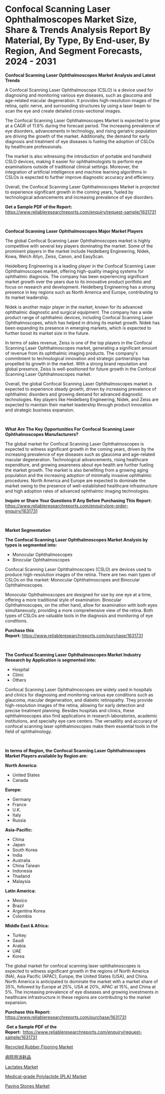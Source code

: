 <p><h1>Confocal Scanning Laser Ophthalmoscopes Market Size, Share & Trends Analysis Report By Material, By Type, By End-user, By Region, And Segment Forecasts, 2024 - 2031</h1></p><p><strong>Confocal Scanning Laser Ophthalmoscopes Market Analysis and Latest Trends</strong></p>
<p><p>A Confocal Scanning Laser Ophthalmoscope (CSLO) is a device used for diagnosing and monitoring various eye diseases, such as glaucoma and age-related macular degeneration. It provides high-resolution images of the retina, optic nerve, and surrounding structures by using a laser beam to scan the eye and create detailed cross-sectional images.</p><p>The Confocal Scanning Laser Ophthalmoscopes Market is expected to grow at a CAGR of 11.6% during the forecast period. The increasing prevalence of eye disorders, advancements in technology, and rising geriatric population are driving the growth of the market. Additionally, the demand for early diagnosis and treatment of eye diseases is fueling the adoption of CSLOs by healthcare professionals.</p><p>The market is also witnessing the introduction of portable and handheld CSLO devices, making it easier for ophthalmologists to perform eye examinations outside of traditional clinical settings. Moreover, the integration of artificial intelligence and machine learning algorithms in CSLOs is expected to further improve diagnostic accuracy and efficiency.</p><p>Overall, the Confocal Scanning Laser Ophthalmoscopes Market is projected to experience significant growth in the coming years, fueled by technological advancements and increasing prevalence of eye disorders.</p></p>
<p><strong>Get a Sample PDF of the Report:&nbsp;</strong> <a href="https://www.reliableresearchreports.com/enquiry/request-sample/1631731">https://www.reliableresearchreports.com/enquiry/request-sample/1631731</a></p>
<p>&nbsp;</p>
<p><strong>Confocal Scanning Laser Ophthalmoscopes Major Market Players</strong></p>
<p><p>The global Confocal Scanning Laser Ophthalmoscopes market is highly competitive with several key players dominating the market. Some of the prominent players in the market include Heidelberg Engineering, Nidek, Kowa, Welch Allyn, Zeiss, Canon, and EasyScan.</p><p>Heidelberg Engineering is a leading player in the Confocal Scanning Laser Ophthalmoscopes market, offering high-quality imaging systems for ophthalmic diagnosis. The company has been experiencing significant market growth over the years due to its innovative product portfolio and focus on research and development. Heidelberg Engineering has a strong presence in key regions such as North America and Europe, contributing to its market leadership.</p><p>Nidek is another major player in the market, known for its advanced ophthalmic diagnostic and surgical equipment. The company has a wide product range of ophthalmic devices, including Confocal Scanning Laser Ophthalmoscopes, which has helped in driving its market growth. Nidek has been expanding its presence in emerging markets, which is expected to further boost its market size in the future.</p><p>In terms of sales revenue, Zeiss is one of the top players in the Confocal Scanning Laser Ophthalmoscopes market, generating a significant amount of revenue from its ophthalmic imaging products. The company's commitment to technological innovation and strategic partnerships has propelled its growth in the market. With a strong brand reputation and global presence, Zeiss is well-positioned for future growth in the Confocal Scanning Laser Ophthalmoscopes market.</p><p>Overall, the global Confocal Scanning Laser Ophthalmoscopes market is expected to experience steady growth, driven by increasing prevalence of ophthalmic disorders and growing demand for advanced diagnostic technologies. Key players like Heidelberg Engineering, Nidek, and Zeiss are expected to maintain their market leadership through product innovation and strategic business expansion.</p></p>
<p>&nbsp;</p>
<p><strong>What Are The Key Opportunities For Confocal Scanning Laser Ophthalmoscopes Manufacturers?</strong></p>
<p><p>The global market for Confocal Scanning Laser Ophthalmoscopes is expected to witness significant growth in the coming years, driven by the increasing prevalence of eye diseases such as glaucoma and age-related macular degeneration. Technological advancements, rising healthcare expenditure, and growing awareness about eye health are further fueling the market growth. The market is also benefiting from a growing aging population and the increasing adoption of minimally invasive ophthalmic procedures. North America and Europe are expected to dominate the market owing to the presence of well-established healthcare infrastructure and high adoption rates of advanced ophthalmic imaging technologies.</p></p>
<p><strong>Inquire or Share Your Questions If Any Before Purchasing This Report:</strong> <a href="https://www.reliableresearchreports.com/enquiry/pre-order-enquiry/1631731">https://www.reliableresearchreports.com/enquiry/pre-order-enquiry/1631731</a></p>
<p>&nbsp;</p>
<p><strong>Market Segmentation</strong></p>
<p><strong>The Confocal Scanning Laser Ophthalmoscopes Market Analysis by types is segmented into:</strong></p>
<p><ul><li>Monocular Ophthalmoscopes</li><li>Binocular Ophthalmoscopes</li></ul></p>
<p><p>Confocal Scanning Laser Ophthalmoscopes (CSLO) are devices used to produce high-resolution images of the retina. There are two main types of CSLOs on the market: Monocular Ophthalmoscopes and Binocular Ophthalmoscopes. </p><p>Monocular Ophthalmoscopes are designed for use by one eye at a time, offering a more traditional style of examination. Binocular Ophthalmoscopes, on the other hand, allow for examination with both eyes simultaneously, providing a more comprehensive view of the retina. Both types of CSLOs are valuable tools in the diagnosis and monitoring of eye conditions.</p></p>
<p><strong>Purchase this Report:&nbsp;</strong><a href="https://www.reliableresearchreports.com/purchase/1631731">https://www.reliableresearchreports.com/purchase/1631731</a></p>
<p>&nbsp;</p>
<p><strong>The Confocal Scanning Laser Ophthalmoscopes Market Industry Research by Application is segmented into:</strong></p>
<p><ul><li>Hospital</li><li>Clinic</li><li>Others</li></ul></p>
<p><p>Confocal Scanning Laser Ophthalmoscopes are widely used in hospitals and clinics for diagnosing and monitoring various eye conditions such as glaucoma, macular degeneration, and diabetic retinopathy. They provide high-resolution images of the retina, allowing for early detection and precise treatment planning. Besides hospitals and clinics, these ophthalmoscopes also find applications in research laboratories, academic institutions, and specialty eye care centers. The versatility and accuracy of confocal scanning laser ophthalmoscopes make them essential tools in the field of ophthalmology.</p></p>
<p>&nbsp;</p>
<p><strong>In terms of Region, the Confocal Scanning Laser Ophthalmoscopes Market Players available by Region are:</strong></p>
<p>
    <p> <strong> North America: </strong>
        <ul>
            <li>United States</li>
            <li>Canada</li>
        </ul>
        </p> 
    <p> <strong> Europe: </strong>
        <ul>
            <li>Germany</li>
            <li>France</li>
            <li>U.K.</li>
            <li>Italy</li>
            <li>Russia</li>
        </ul>
        </p> 
    <p> <strong> Asia-Pacific: </strong>
        <ul>
            <li>China</li>
            <li>Japan</li>
            <li>South Korea</li>
            <li>India</li>
            <li>Australia</li>
            <li>China Taiwan</li>
            <li>Indonesia</li>
            <li>Thailand</li>
            <li>Malaysia</li>
        </ul>
        </p> 
    <p> <strong> Latin America: </strong>
        <ul>
            <li>Mexico</li>
            <li>Brazil</li>
            <li>Argentina Korea</li>
            <li>Colombia</li>
        </ul>
        </p> 
    <p> <strong> Middle East & Africa: </strong>
        <ul>
            <li>Turkey</li>
            <li>Saudi</li>
            <li>Arabia</li>
            <li>UAE</li>
            <li>Korea</li>
        </ul>
    </p>
    </p>
<p><p>The global market for confocal scanning laser ophthalmoscopes is expected to witness significant growth in the regions of North America (NA), Asia Pacific (APAC), Europe, the United States (USA), and China. North America is anticipated to dominate the market with a market share of 35%, followed by Europe at 25%, USA at 20%, APAC at 15%, and China at 5%. The increasing prevalence of eye diseases and growing investments in healthcare infrastructure in these regions are contributing to the market expansion.</p></p>
<p><strong>Purchase this Report: </strong><a href="https://www.reliableresearchreports.com/purchase/1631731">https://www.reliableresearchreports.com/purchase/1631731</a></p>
<p>&nbsp;<strong>Get a Sample PDF of the Report:&nbsp;&nbsp;</strong><a href="https://www.reliableresearchreports.com/enquiry/request-sample/1631731">https://www.reliableresearchreports.com/enquiry/request-sample/1631731</a></p>
<p><strong></strong></p>
<p><p><a href="https://view.publitas.com/reportprime-1/recycled-rubber-flooring-market-size-market-trends-and-growth-outlook-forecasted-for-period-from-2024-to-2031/">Recycled Rubber Flooring Market</a></p><p><a href="https://medium.com/@nettierutherford2023/%E7%97%85%E9%99%A2%E6%B6%88%E8%80%97%E5%93%81%E5%B8%82%E5%A0%B4%E8%A6%8F%E6%A8%A1-%E5%B8%82%E5%A0%B4%E5%B1%95%E6%9C%9B%E3%81%A8%E5%B8%82%E5%A0%B4%E4%BA%88%E6%B8%AC-2024%E5%B9%B4%E3%81%8B%E3%82%892031%E5%B9%B4%E3%81%BE%E3%81%A7-f0227a5ee4e5">病院用消耗品</a></p><p><a href="https://changeable-paste-463.notion.site/Lactates-Market-Size-Market-Share-and-Global-Market-Analysis-Report-2024-2031-bab27a0dabdb446792bee175609ef6d8">Lactates Market</a></p><p><a href="https://fuschia-pecorino-a6d.notion.site/Medical-grade-Polylactide-PLA-Market-Provides-a-Comprehensive-Analysis-Including-a-Macro-Overview--15018d494483466d8d674f5c603e428c">Medical-grade Polylactide (PLA) Market</a></p><p><a href="https://view.publitas.com/reportprime-1/paving-stones-market-offer-valuable-insights-into-market-size-market-share-market-trends-and-projections-spanning-from-2024-to-2031/">Paving Stones Market</a></p></p>